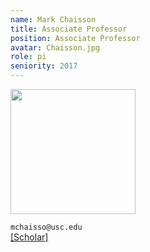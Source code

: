 ```yaml
---
name: Mark Chaisson
title: Associate Professor
position: Associate Professor
avatar: Chaisson.jpg
role: pi
seniority: 2017
---
```


<img height="200" src="{{site.baseurl}}/images/people/{{page.avatar}}" data-action="zoom">


<i class="fa fa-envelope-o"></i> `mchaisso@usc.edu`<br>
<i class="fa fa-external-link"></i>
[[Scholar]](https://scholar.google.com/citations?user=YBf4490AAAAJ&hl=en)
